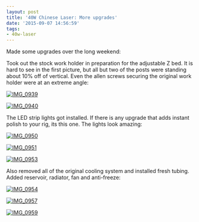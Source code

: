 ```yaml
---
layout: post
title: '40W Chinese Laser: More upgrades'
date: '2015-09-07 14:56:59'
tags:
- 40w-laser
---
```



Made some upgrades over the long weekend:

Took out the stock work holder in preparation for the adjustable Z bed. It is hard to see in the first picture, but all but two of the posts were standing about 10% off of vertical. Even the allen screws securing the original work holder were at an extreme angle:

[![IMG_0939](https://i1.wp.com/res.cloudinary.com/thecase/image/upload/h_225,w_300/v1514683153/IMG_0939_bl7voc.jpg?resize=300%2C225)](https://i1.wp.com/res.cloudinary.com/thecase/image/upload/v1514683153/IMG_0939_bl7voc.jpg)

[![IMG_0940](https://i0.wp.com/res.cloudinary.com/thecase/image/upload/h_225,w_300/v1514683151/IMG_0940_cxgaqq.jpg?resize=300%2C225)](https://i1.wp.com/res.cloudinary.com/thecase/image/upload/v1514683151/IMG_0940_cxgaqq.jpg)

The LED strip lights got installed. If there is any upgrade that adds instant polish to your rig, its this one. The lights look amazing:

[![IMG_0950](https://i0.wp.com/res.cloudinary.com/thecase/image/upload/h_225,w_300/v1514683149/IMG_0950_lcbnhn.jpg?resize=300%2C225)](https://i0.wp.com/res.cloudinary.com/thecase/image/upload/v1514683149/IMG_0950_lcbnhn.jpg)

[![IMG_0951](https://i1.wp.com/res.cloudinary.com/thecase/image/upload/h_225,w_300/v1514683147/IMG_0951_cwlboe.jpg?resize=300%2C225)](https://i0.wp.com/res.cloudinary.com/thecase/image/upload/v1514683147/IMG_0951_cwlboe.jpg)

[![IMG_0953](https://i0.wp.com/res.cloudinary.com/thecase/image/upload/h_225,w_300/v1514683145/IMG_0953_j2rrie.jpg?resize=300%2C225)](https://i1.wp.com/res.cloudinary.com/thecase/image/upload/v1514683145/IMG_0953_j2rrie.jpg)

Also removed all of the original cooling system and installed fresh tubing. Added reservoir, radiator, fan and anti-freeze:

[![IMG_0954](https://i0.wp.com/res.cloudinary.com/thecase/image/upload/h_225,w_300/v1514683142/IMG_0954_js8lto.jpg?resize=300%2C225)](https://i2.wp.com/res.cloudinary.com/thecase/image/upload/v1514683142/IMG_0954_js8lto.jpg)

[![IMG_0957](https://i1.wp.com/res.cloudinary.com/thecase/image/upload/h_300,w_225/v1514683140/IMG_0957_vmdxw7.jpg?resize=225%2C300)](https://i2.wp.com/res.cloudinary.com/thecase/image/upload/v1514683140/IMG_0957_vmdxw7.jpg)

[![IMG_0959](https://i2.wp.com/res.cloudinary.com/thecase/image/upload/h_225,w_300/v1514683138/IMG_0959_ohtfe0.jpg?resize=300%2C225)](https://i0.wp.com/res.cloudinary.com/thecase/image/upload/v1514683138/IMG_0959_ohtfe0.jpg)


